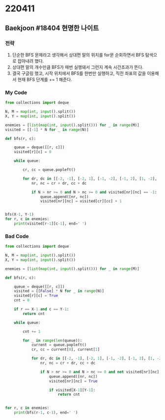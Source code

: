 # 220411



## Baekjoon #18404 현명한 나이트



### 전략

1. 단순한 BFS 문제라고 생각해서 상대편 말의 위치를 for문 순회하면서 BFS 탐색으로 잡아내려 했다.
2. 상대편 말의 개수만큼 BFS가 매번 실행돼서 그런지 계속 시간초과가 뜬다.
3. 결국 구글링 했고, 시작 위치에서 BFS를 한번만 실행하고, 직전 좌표의 값을 이용해서 현재 BFS 단계를 += 1 해준다. 



### My Code

```python
from collections import deque

N, M = map(int, input().split())
X, Y = map(int, input().split())

enemies = [list(map(int, input().split())) for _ in range(M)]
visited = [[-1] * N for _ in range(N)]

def bfs(r, c):

    queue = deque([[r, c]])
    visited[r][c] = 0

    while queue:

        cr, cc = queue.popleft()

        for dr, dc in [[-2, -1], [-2, 1], [-1, -2], [-1, 2], [1, -2], [1, 2], [2, -1], [2, 1]]:
            nr, nc = cr + dr, cc + dc

            if N > nr >= 0 and N > nc >= 0 and visited[nr][nc] == -1:
                queue.append([nr, nc])
                visited[nr][nc] = visited[cr][cc] + 1


bfs(X-1, Y-1)
for r, c in enemies:
    print(visited[r-1][c-1], end=' ')
```



### Bad Code

```python
from collections import deque

N, M = map(int, input().split())
X, Y = map(int, input().split())

enemies = [list(map(int, input().split())) for _ in range(M)]

def bfs(r, c):

    queue = deque([[r, c]])
    visited = [[False] * N for _ in range(N)]
    visited[r][c] = True
    cnt = 0

    if r == X-1 and c == Y-1:
        return cnt

    while queue:

        cnt += 1

        for _ in range(len(queue)):
            current = queue.popleft()
            cr, cc = current[0], current[1]

            for dr, dc in [[-2, -1], [-2, 1], [-1, -2], [-1, 2], [1, -2], [1, 2], [2, -1], [2, 1]]:
                nr, nc = cr + dr, cc + dc

                if N > nr >= 0 and N > nc >= 0 and not visited[nr][nc]:
                    queue.append([nr, nc])
                    visited[nr][nc] = True

                    if visited[X-1][Y-1]:
                        return cnt

                    
for r, c in enemies:
    print(bfs(r-1, c-1), end=' ')
```

